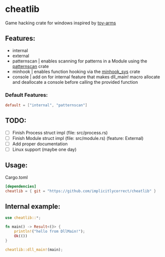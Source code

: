 # cheatlib
Game hacking crate for windows inspired by [toy-arms](https://github.com/pseuxide/toy-arms)

## Features:
- internal
- external
- patternscan | enables scanning for patterns in a Module using the [patternscan](https://docs.rs/patternscan) crate
- minhook | enables function hooking via the [minhook_sys](https://docs.rs/minhook-sys) crate
- console | add on for internal feature that makes dll_main! macro allocate and deallocate a console before calling the provided function

### Default Features:
```toml
default = ["internal", "patternscan"]
```

## TODO:
- [ ] Finish Process struct impl (file: src/process.rs)
- [ ] Finish Module struct impl (file: src/module.rs) (feature: External)
- [ ] Add proper documentation
- [ ] Linux support (maybe one day)

## Usage:
Cargo.toml
```toml
[dependencies]
cheatlib = { git = "https://github.com/implicitlycorrect/cheatlib" }
```

## Internal example:
```rust
use cheatlib::*;

fn main() -> Result<()> {
    println!("hello from DllMain!");
    Ok(())
}

cheatlib::dll_main!(main);
```
